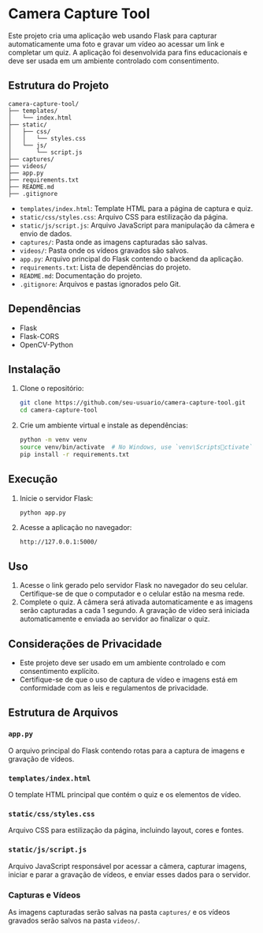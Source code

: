 
# Camera Capture Tool

Este projeto cria uma aplicação web usando Flask para capturar automaticamente uma foto e gravar um vídeo ao acessar um link e completar um quiz. A aplicação foi desenvolvida para fins educacionais e deve ser usada em um ambiente controlado com consentimento.

## Estrutura do Projeto

```
camera-capture-tool/
├── templates/
│   └── index.html
├── static/
│   ├── css/
│   │   └── styles.css
│   └── js/
│       └── script.js
├── captures/
├── videos/
├── app.py
├── requirements.txt
├── README.md
├── .gitignore
```

- `templates/index.html`: Template HTML para a página de captura e quiz.
- `static/css/styles.css`: Arquivo CSS para estilização da página.
- `static/js/script.js`: Arquivo JavaScript para manipulação da câmera e envio de dados.
- `captures/`: Pasta onde as imagens capturadas são salvas.
- `videos/`: Pasta onde os vídeos gravados são salvos.
- `app.py`: Arquivo principal do Flask contendo o backend da aplicação.
- `requirements.txt`: Lista de dependências do projeto.
- `README.md`: Documentação do projeto.
- `.gitignore`: Arquivos e pastas ignorados pelo Git.

## Dependências

- Flask
- Flask-CORS
- OpenCV-Python

## Instalação

1. Clone o repositório:

   ```bash
   git clone https://github.com/seu-usuario/camera-capture-tool.git
   cd camera-capture-tool
   ```

2. Crie um ambiente virtual e instale as dependências:

   ```bash
   python -m venv venv
   source venv/bin/activate  # No Windows, use `venv\Scriptsctivate`
   pip install -r requirements.txt
   ```

## Execução

1. Inicie o servidor Flask:

   ```bash
   python app.py
   ```

2. Acesse a aplicação no navegador:

   ```text
   http://127.0.0.1:5000/
   ```

## Uso

1. Acesse o link gerado pelo servidor Flask no navegador do seu celular. Certifique-se de que o computador e o celular estão na mesma rede.
2. Complete o quiz. A câmera será ativada automaticamente e as imagens serão capturadas a cada 1 segundo. A gravação de vídeo será iniciada automaticamente e enviada ao servidor ao finalizar o quiz.

## Considerações de Privacidade

- Este projeto deve ser usado em um ambiente controlado e com consentimento explícito.
- Certifique-se de que o uso de captura de vídeo e imagens está em conformidade com as leis e regulamentos de privacidade.

## Estrutura de Arquivos

### `app.py`

O arquivo principal do Flask contendo rotas para a captura de imagens e gravação de vídeos.

### `templates/index.html`

O template HTML principal que contém o quiz e os elementos de vídeo.

### `static/css/styles.css`

Arquivo CSS para estilização da página, incluindo layout, cores e fontes.

### `static/js/script.js`

Arquivo JavaScript responsável por acessar a câmera, capturar imagens, iniciar e parar a gravação de vídeos, e enviar esses dados para o servidor.

### Capturas e Vídeos

As imagens capturadas serão salvas na pasta `captures/` e os vídeos gravados serão salvos na pasta `videos/`.
